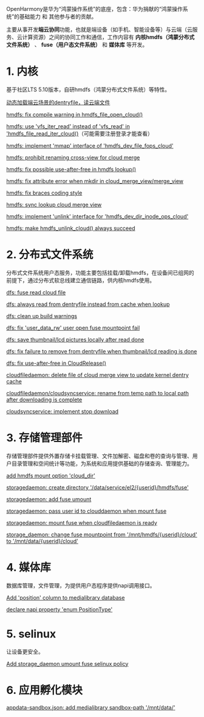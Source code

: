 OpenHarmony是华为“鸿蒙操作系统”的底座，包含：华为捐献的“鸿蒙操作系统”的基础能力 和 其他参与者的贡献。

主要从事开发**端云协同**功能，也就是端设备（如手机、智能设备等）与云端（云服务、云计算资源）之间的协同工作和通信，工作内容有 **内核hmdfs（鸿蒙分布式文件系统）** 、 **fuse（用户态文件系统）** 和 **媒体库** 等开发。

# 1. 内核

基于社区LTS 5.10版本，自研hmdfs（鸿蒙分布式文件系统）等特性。

[动态加载端云场景的dentryfile，读云端文件](https://gitee.com/openharmony/kernel_linux_5.10/pulls/791/commits)

[hmdfs: fix compile warning in hmdfs_file_open_cloud()](https://gitee.com/openharmony/kernel_linux_5.10/pulls/775/commits)

[hmdfs: use 'vfs_iter_read' instead of 'vfs_read' in 'hmdfs_file_read_iter_cloud()](https://gitee.com/openharmony/kernel_linux_5.10/commit/75a864d47e45457de395456c593964b0129f0c5e)（可能需要注册登录才能查看）

[hmdfs: implement 'mmap' interface of 'hmdfs_dev_file_fops_cloud'](https://gitee.com/openharmony/kernel_linux_5.10/pulls/900/commits)

[hmdfs: prohibit renaming cross-view for cloud merge](https://gitee.com/openharmony/kernel_linux_5.10/pulls/917/commits)

[hmdfs: fix possible use-after-free in hmdfs lookup()](https://gitee.com/openharmony/kernel_linux_5.10/pulls/910/commits )

[hmdfs: fix attribute error when mkdir in cloud_merge_view/merge_view](https://gitee.com/openharmony/kernel_linux_5.10/pulls/927/commits)

[hmdfs: fix braces coding style](https://gitee.com/openharmony/kernel_linux_5.10/pulls/940/commits)

[hmdfs: sync lookup cloud merge view](https://gitee.com/openharmony/kernel_linux_5.10/pulls/967/commits)

[hmdfs: implement 'unlink' interface for 'hmdfs_dev_dir_inode_ops_cloud'](https://gitee.com/openharmony/kernel_linux_5.10/pulls/991/commits)

[hmdfs: make hmdfs_unlink_cloud() always succeed](https://gitee.com/openharmony/kernel_linux_5.10/pulls/1012/commits)

# 2. 分布式文件系统

分布式文件系统用户态服务，功能主要包括挂载/卸载hmdfs，在设备间已组网的前提下，通过分布式软总线建立通信链路，供内核hmdfs使用。

[dfs: fuse read cloud file](https://gitee.com/openharmony/filemanagement_dfs_service/pulls/258/commits)

[dfs: always read from dentryfile instead from cache when lookup](https://gitee.com/openharmony/filemanagement_dfs_service/pulls/362/commits)

[dfs: clean up build warnings](https://gitee.com/openharmony/filemanagement_dfs_service/pulls/220/commits)

[dfs: fix 'user_data_rw' user open fuse mountpoint fail](https://gitee.com/openharmony/filemanagement_dfs_service/pulls/407/commits)

[dfs: save thumbnail/lcd pictures locally after read done](https://gitee.com/openharmony/filemanagement_dfs_service/pulls/480/commits)

[dfs: fix failure to remove from dentryfile when thumbnail/lcd reading is done](https://gitee.com/openharmony/filemanagement_dfs_service/pulls/486/commits)

[dfs: fix use-after-free in CloudRelease()](https://gitee.com/openharmony/filemanagement_dfs_service/pulls/529/commits)

[cloudfiledaemon: delete file of cloud merge view to update kernel dentry cache](https://gitee.com/openharmony/filemanagement_dfs_service/pulls/547/commits)

[cloudfiledaemon/cloudsyncservice: rename from temp path to local path after downloading is complete](https://gitee.com/openharmony/filemanagement_dfs_service/pulls/558/commits)

[cloudsyncservice: implement stop download](https://gitee.com/openharmony/filemanagement_dfs_service/pulls/608/commits)

# 3. 存储管理部件

存储管理部件提供外置存储卡挂载管理、文件加解密、磁盘和卷的查询与管理、用户目录管理和空间统计等功能，为系统和应用提供基础的存储查询、管理能力。

[add hmdfs mount option 'cloud_dir'](https://gitee.com/openharmony/filemanagement_storage_service/pulls/526/commits)

[storagedaemon: create directory '/data/service/el2/{userid}/hmdfs/fuse'](https://gitee.com/openharmony/filemanagement_storage_service/pulls/530/commits)

[storagedaemon: add fuse umount](https://gitee.com/openharmony/filemanagement_storage_service/pulls/534/commits)

[storagedaemon: pass user id to clouddaemon when mount fuse](https://gitee.com/openharmony/filemanagement_storage_service/pulls/551/commits)

[storagedaemon: mount fuse when cloudfiledaemon is ready](https://gitee.com/openharmony/filemanagement_storage_service/pulls/558/commits)

[storage_daemon: change fuse mountpoint from '/mnt/hmdfs/{userid}/cloud' to '/mnt/data/{userid}/cloud'](https://gitee.com/openharmony/filemanagement_storage_service/pulls/613/commits)

# 4. 媒体库

数据库管理，文件管理，为提供用户态程序提供napi调用接口。

[Add 'position' column to medialibrary database](https://gitee.com/openharmony/multimedia_medialibrary_standard/pulls/1551/commits)

[declare napi property 'enum PositionType'](https://gitee.com/openharmony/multimedia_medialibrary_standard/pulls/1623/commits)

# 5. selinux

让设备更安全。

[Add storage_daemon umount fuse selinux policy](https://gitee.com/openharmony/security_selinux_adapter/pulls/2325/commits)

# 6. 应用孵化模块

[appdata-sandbox.json: add medialibrary sandbox-path '/mnt/data/<currentUserId>'](https://gitee.com/openharmony/startup_appspawn/pulls/768/commits)